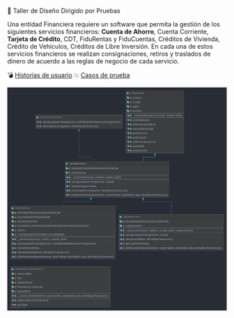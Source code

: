 :cowboy_hat_face: Taller de Diseño Dirigido por Pruebas

Una entidad Financiera requiere un software que permita la gestión de los siguientes servicios
financieros: **Cuenta de Ahorro**, Cuenta Corriente, **Tarjeta de Crédito**, CDT, FiduRentas y
FiduCuentas, Créditos de Vivienda, Crédito de Vehículos, Créditos de Libre Inversión. En cada una
de estos servicios financieros se realizan consignaciones, retiros y traslados de dinero de acuerdo a
las reglas de negocio de cada servicio. 

:bomb: [Historias de usuario](https://aulaweb.unicesar.edu.co/pluginfile.php/330714/mod_resource/content/0/Taller%20de%20Dise%C3%B1o%20Dirigido%20por%20Pruebas.pdf) :collision: [Casos de prueba](https://docs.google.com/document/d/1FSLQVkTZM02ya95KNDoUJedKrLRTAmBF0-oWci0Nad0/edit?usp=sharing)

![Modelo de domino](/diagramas/CuentasBancarias.png)
